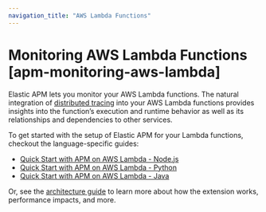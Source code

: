 ```yaml
---
navigation_title: "AWS Lambda Functions"
---
```


# Monitoring AWS Lambda Functions [apm-monitoring-aws-lambda]


Elastic APM lets you monitor your AWS Lambda functions. The natural integration of [distributed tracing](../../../solutions/observability/apps/traces.md#apm-distributed-tracing) into your AWS Lambda functions provides insights into the function’s execution and runtime behavior as well as its relationships and dependencies to other services.

To get started with the setup of Elastic APM for your Lambda functions, checkout the language-specific guides:

* [Quick Start with APM on AWS Lambda - Node.js](asciidocalypse://docs/apm-agent-nodejs/docs/reference/ingestion-tools/apm-agent-nodejs/lambda.md)
* [Quick Start with APM on AWS Lambda - Python](asciidocalypse://docs/apm-agent-python/docs/reference/ingestion-tools/apm-agent-python/lambda-support.md)
* [Quick Start with APM on AWS Lambda - Java](asciidocalypse://docs/apm-agent-java/docs/reference/ingestion-tools/apm-agent-java/aws-lambda.md)

Or, see the [architecture guide](asciidocalypse://docs/apm-aws-lambda/docs/reference/ingestion-tools/apm-lambda/index.md) to learn more about how the extension works, performance impacts, and more.

